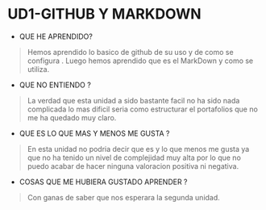 
# UD1-GITHUB Y MARKDOWN

* QUE HE APRENDIDO?
> Hemos aprendido lo basico de github de su uso y de como se configura . Luego hemos aprendido que es el MarkDown y como se utiliza.
* QUE NO ENTIENDO ? 
> La verdad que esta unidad a sido bastante facil no ha sido nada complicada lo mas dificil seria como estructurar el portafolios que no me ha quedado muy claro.
* QUE ES LO QUE MAS Y MENOS ME GUSTA ?
> En esta unidad no podria decir que es y lo que menos me gusta ya que no ha tenido un nivel de complejidad muy alta por lo que no puedo acabar de hacer ninguna valoracion positiva ni  negativa.
* COSAS QUE ME HUBIERA GUSTADO APRENDER ? 
> Con ganas de saber que nos esperara la segunda unidad.
